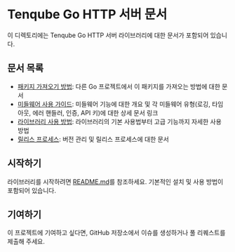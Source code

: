 # Tenqube Go HTTP 서버 문서

이 디렉토리에는 Tenqube Go HTTP 서버 라이브러리에 대한 문서가 포함되어 있습니다.

## 문서 목록

- [패키지 가져오기 방법](getting-started/IMPORTING.md): 다른 Go 프로젝트에서 이 패키지를 가져오는 방법에 대한 문서
- [미들웨어 사용 가이드](middleware/MIDDLEWARE.md): 미들웨어 기능에 대한 개요 및 각 미들웨어 유형(로깅, 타임아웃, 에러 핸들러, 인증, API 키)에 대한 상세 문서 링크
- [라이브러리 사용 방법](getting-started/USAGE.md): 라이브러리의 기본 사용법부터 고급 기능까지 자세한 사용 방법
- [릴리스 프로세스](project-management/RELEASE_PROCESS.md): 버전 관리 및 릴리스 프로세스에 대한 문서

## 시작하기

라이브러리를 시작하려면 [README.md](../README.md)를 참조하세요. 기본적인 설치 및 사용 방법이 포함되어 있습니다.

## 기여하기

이 프로젝트에 기여하고 싶다면, GitHub 저장소에서 이슈를 생성하거나 풀 리퀘스트를 제출해 주세요.
